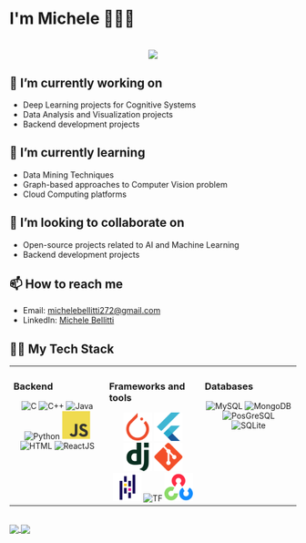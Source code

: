 # I'm Michele 👨🏻‍💻
<br>
<div align="center">
<img src="https://rishavanand.github.io/static/images/greetings.gif" align="center" style="width: 70%" />
</div> 



## 🔭 I’m currently working on
- Deep Learning projects for Cognitive Systems
- Data Analysis and Visualization projects
- Backend development projects

## 🌱 I’m currently learning
- Data Mining Techniques
- Graph-based approaches to Computer Vision problem
- Cloud Computing platforms

## 🤝 I’m looking to collaborate on
- Open-source projects related to AI and Machine Learning
- Backend development projects

## 📫 How to reach me
- Email: [michelebellitti272@gmail.com](mailto:michelebellitti272@gmail.com)
- LinkedIn: [Michele Bellitti](https://www.linkedin.com/in/michele-bellitti/)

## 🧑‍💻 My Tech Stack
<table><tr><td valign="top" width="33%">
    
### Backend
<div align="center">
    <img src="https://cdn.jsdelivr.net/gh/devicons/devicon/icons/c/c-original.svg" alt="C" height="50" width="50"/>
    <img src="https://cdn.jsdelivr.net/gh/devicons/devicon/icons/cplusplus/cplusplus-original.svg" alt="C++" height="50" width="50"/>
    <img src="https://cdn.jsdelivr.net/gh/devicons/devicon/icons/java/java-original.svg" alt="Java" height="50" width="50"/>
    <img src="https://cdn.jsdelivr.net/gh/devicons/devicon/icons/python/python-original.svg" alt="Python" height="50" width="50"/>
    <img src="https://github.com/devicons/devicon/blob/master/icons/javascript/javascript-original.svg" alt="JavaScript" height="50" width="50"/>
    <img src="https://cdn.jsdelivr.net/gh/devicons/devicon/icons/html5/html5-original.svg" alt="HTML" height="50" width="50"/>
    <img src="https://cdn.jsdelivr.net/gh/devicons/devicon/icons/react/react-original.svg" alt="ReactJS" height="50" width="50"/>
    </div>
</td><td valign="top" width="33%">

### Frameworks and tools
<div align="center">
    <img src="https://github.com/devicons/devicon/blob/master/icons/pytorch/pytorch-original.svg" alt="Pytorch" height="50" width="50"/>
    <img src="https://github.com/devicons/devicon/blob/master/icons/flutter/flutter-original.svg" alt="Firebase" height="50" width="50"/>
    <img src="https://github.com/devicons/devicon/blob/master/icons/django/django-plain.svg" alt="Django" height="50" width="50"/>
    <img src="https://github.com/devicons/devicon/blob/master/icons/git/git-original.svg" alt="GIT" height="50" width="50"/>
    <img src="https://github.com/devicons/devicon/blob/master/icons/pandas/pandas-original.svg" alt="Pandas" height="50" width="50"/>
     <img src="https://cdn.jsdelivr.net/gh/devicons/devicon/icons/tensorflow/tensorflow-original.svg" alt="TF" height="50" width="50"/>
    <img src="https://github.com/devicons/devicon/blob/master/icons/opencv/opencv-original.svg" alt="OpenCV" height="50" width="50"/>
</div>
</td><td valign="top" width="33%">

### Databases
<div align="center">
    <img src="https://cdn.jsdelivr.net/gh/devicons/devicon/icons/mysql/mysql-original.svg" alt="MySQL" height="50" width="50"/>
    <img src="https://cdn.jsdelivr.net/gh/devicons/devicon/icons/mongodb/mongodb-original.svg" alt="MongoDB" height="50" width="50"/>
    <img src="https://cdn.jsdelivr.net/gh/devicons/devicon/icons/postgresql/postgresql-original.svg" alt="PosGreSQL" height="50" width="50"/>
    <img src="https://cdn.jsdelivr.net/gh/devicons/devicon/icons/sqlite/sqlite-original.svg" alt="SQLite" height="50" width="50"/>
</div>
 </td></tr></table>  

<br> 
<a href="github-readme-stats.vercel.app/api?username=MicheleBellitti&show_icons=true&theme=radical&count_private=true">
  <img align="center" src="github-readme-stats-michelebellitti.vercel.app/api?username=MicheleBellitti&show_icons=true&theme=radical&count_private=true" />
</a>
<a href="github-readme-stats.vercel.app/api/top-langs/?username=MicheleBellitti">
  <img align="center" src="github-readme-stats.vercel.app/api/top-langs/?username=MicheleBellitti&show_icons=true&theme=radical&count_private=true" />
</a>
